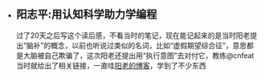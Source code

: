 - ## 阳志平:用认知科学助力学编程
   
   过了20天之后写这个读后感，不看当时的笔记，现在能记起来的是当时阳老提出“脑补”的概念，以前也听说过类似的名词，比如“虚假期望综合征”，意思都是大脑被自己欺骗了，这次阳老还提出用“执行意图”去对付它，教练@cnfeat 当时就给出了相关链接，一直哇[阳老的博客](http://www.yangzhiping.com/psy/)，学到了不少东西
 

